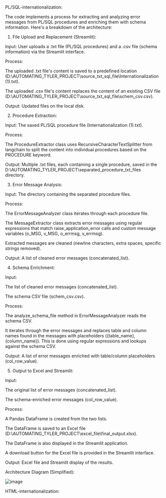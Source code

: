 PL/SQL-internationalization:

The code implements a process for extracting and analyzing error messages from PL/SQL procedures and enriching them with schema information. Here's a breakdown of the architecture:

1. File Upload and Replacement (Streamlit):

Input: User uploads a .txt file (PL/SQL procedures) and a .csv file (schema information) via the Streamlit interface.

Process:

The uploaded .txt file's content is saved to a predefined location (D:\AUTOMATING_TYLER_PROJECT\source_txt_sql_file\Internationalization (1).txt).

The uploaded .csv file's content replaces the content of an existing CSV file (D:\AUTOMATING_TYLER_PROJECT\source_txt_sql_file\schem_csv.csv).

Output: Updated files on the local disk.

2. Procedure Extraction:

Input: The saved PL/SQL procedure file (Internationalization (1).txt).

Process:

The ProcedureExtractor class uses RecursiveCharacterTextSplitter from langchain to split the content into individual procedures based on the PROCEDURE keyword.

Output: Multiple .txt files, each containing a single procedure, saved in the D:\AUTOMATING_TYLER_PROJECT\separated_procedure_txt_files directory.

3. Error Message Analysis:

Input: The directory containing the separated procedure files.

Process:

The ErrorMessageAnalyzer class iterates through each procedure file.

The MessageExtractor class extracts error messages using regular expressions that match raise_application_error calls and custom message variables (o_MSG, v_MSG, o_errmsg, v_errmsg).

Extracted messages are cleaned (newline characters, extra spaces, specific strings removed).

Output: A list of cleaned error messages (concatenated_list).

4. Schema Enrichment:

Input:

The list of cleaned error messages (concatenated_list).

The schema CSV file (schem_csv.csv).

Process:

The analyze_schema_file method in ErrorMessageAnalyzer reads the schema CSV.

It iterates through the error messages and replaces table and column names found in the messages with placeholders ({table_name}, {column_name}). This is done using regular expressions and lookups against the schema CSV.

Output: A list of error messages enriched with table/column placeholders (col_row_value).

5. Output to Excel and Streamlit:

Input:

The original list of error messages (concatenated_list).

The schema-enriched error messages (col_row_value).

Process:

A Pandas DataFrame is created from the two lists.

The DataFrame is saved to an Excel file (D:\AUTOMATING_TYLER_PROJECT\excel_file\final_output.xlsx).

The DataFrame is also displayed in the Streamlit application.

A download button for the Excel file is provided in the Streamlit interface.

Output: Excel file and Streamlit display of the results.

Architecture Diagram (Simplified):

![image](https://github.com/user-attachments/assets/6b1fdc4e-01b8-4d74-b4ec-7b565d9d0e9b)

HTML-internationalization:
